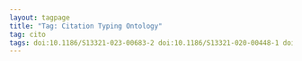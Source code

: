 ```yaml
---
layout: tagpage
title: "Tag: Citation Typing Ontology"
tag: cito
tags: doi:10.1186/S13321-023-00683-2 doi:10.1186/S13321-020-00448-1 doi:10.5281/ZENODO.7368209
---
```

